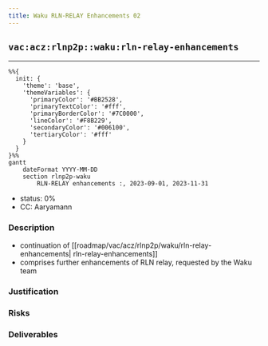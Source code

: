 ```yaml
---
title: Waku RLN-RELAY Enhancements 02
---
```


## `vac:acz:rlnp2p::waku:rln-relay-enhancements`
---

```mermaid
%%{ 
  init: { 
    'theme': 'base', 
    'themeVariables': { 
      'primaryColor': '#BB2528', 
      'primaryTextColor': '#fff', 
      'primaryBorderColor': '#7C0000', 
      'lineColor': '#F8B229', 
      'secondaryColor': '#006100', 
      'tertiaryColor': '#fff' 
    } 
  } 
}%%
gantt
	dateFormat YYYY-MM-DD 
	section rlnp2p-waku
		RLN-RELAY enhancements :, 2023-09-01, 2023-11-31
```

- status: 0%
- CC: Aaryamann

### Description

* continuation of [[roadmap/vac/acz/rlnp2p/waku/rln-relay-enhancements| rln-relay-enhancements]]
* comprises further enhancements of RLN relay, requested by the Waku team

### Justification

### Risks

### Deliverables


